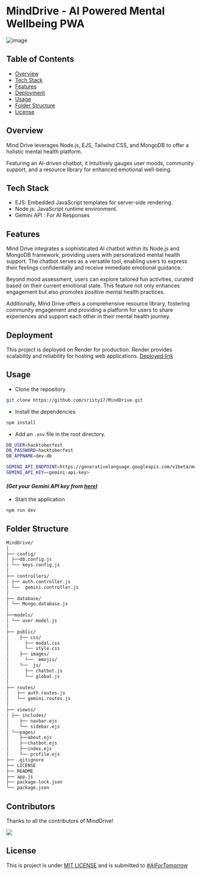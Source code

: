 # MindDrive - AI Powered Mental Wellbeing PWA

![image](https://github.com/user-attachments/assets/0009fce9-3865-412a-b867-1022f1ef06ec)


## Table of Contents

- [Overview](#overview)
- [Tech Stack](#tech-stack)
- [Features](#features)
- [Deployment](#deployment)
- [Usage](#usage)
- [Folder Structure](#folder-structure)
- [License](#license)


## Overview
Mind Drive leverages Node.js, EJS, Tailwind CSS, and MongoDB to offer a holistic mental health platform. 

Featuring an AI-driven chatbot, it intuitively gauges user moods, community support, and a resource library for enhanced emotional well-being.

## Tech Stack

- EJS: Embedded JavaScript templates for server-side rendering.
- Node.js: JavaScript runtime environment.
- Gemini API : For AI Responses

## Features

Mind Drive integrates a sophisticated AI chatbot within its Node.js and MongoDB framework, providing users with personalized mental health support. The chatbot serves as a versatile tool, enabling users to express their feelings confidentially and receive immediate emotional guidance. 

Beyond mood assessment, users can explore tailored fun activities, curated based on their current emotional state. This feature not only enhances engagement but also promotes positive mental health practices. 

Additionally, Mind Drive offers a comprehensive resource library, fostering community engagement and providing a platform for users to share experiences and support each other in their mental health journey.

## Deployment
This project is deployed on Render for production. Render provides scalability and reliability for hosting web applications. [Deployed link](https://minddrive.onrender.com)

## Usage

- Clone the repository.
```bash
git clone https://github.com/sristy17/MindDrive.git
```

- Install the dependencies
```bash
npm install
```

- Add an `.env` file in the root directory.
```bash
DB_USER=hacktoberfest
DB_PASSWORD=hacktoberfest
DB_APPNAME=dev-db

GEMINI_API_ENDPOINT=https://generativelanguage.googleapis.com/v1beta/models/gemini-1.5-flash-latest:generateContent
GEMINI_API_KEY=<gemini-api-key>
```
#### _(Get your Gemini API key from [here](https://aistudio.google.com/app/apikey))_


- Start the application
```bash
npm run dev
```

## Folder Structure


```bash
MindDrive/
│
├── config/
│ ├──db.config.js
│ └── keys.config.js
│
├── controllers/
│ ├── auth.controller.js
│ └──  gemini.controller.js
│
├── database/
│ └── Mongo.database.js
│
├──models/
│ └── user.model.js
│
├── public/
│    ├── css/
│      ├── modal.css
│      └── style.css
│    ├── images/
│      └──  emojis/
│    └──  js/
│      ├── chatbot.js
│      └── global.js
│
├── routes/
│   ├── auth.routes.js
│   └── gemini.routes.js
│
├── viewss/
│ ├── includes/
│    ├── navbar.ejs
│    └── sidebar.ejs
│ └──pages/
│    ├──about.ejs
│    ├──chatbot.ejs
│    ├──index.ejs
│    └── profile.ejs
├── .gitignore
├── LICENSE
├── README
├── app.js
├── package-lock.json
└── package.json
```
## Contributors

Thanks to all the contributors of MindDrive!

<a href="https://github.com/sristy17/MindDrive/graphs/contributors">
  <img src="https://contrib.rocks/image?repo=sristy17/MindDrive" />
</a>

## License

This is project is under [MIT LICENSE](LICENSE) and is submitted to _[#AIForTomorrow](https://hashnode.com/hackathons/ai-for-tomorrow?source=hackathon-feed-widget)_
